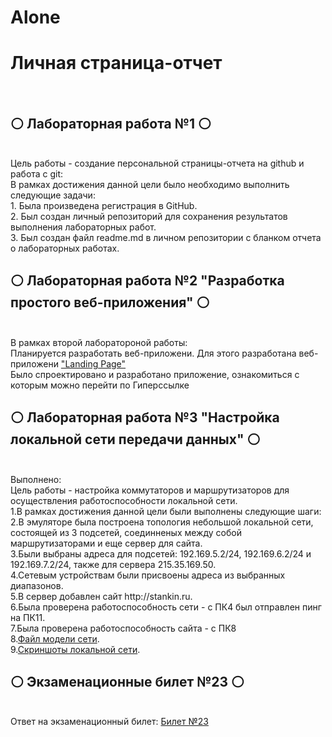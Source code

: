 # Alone


<h1>Личная страница-отчет</h1><br>
<h2>⚪️ Лабораторная работа №1 ⚪️</h2><br>
Цель работы - создание персональной страницы-отчета на github и работа с git:<br>
В рамках достижения данной цели было необходимо выполнить следующие задачи:<br>
1. Была произведена регистрация в GitHub.<br>
2. Был создан личный репозиторий для сохранения результатов выполнения лабораторных работ.<br>
3. Был создан файл readme.md в личном репозитории с бланком отчета о лабораторных работах.<br>
<h2>⚪️ Лабораторная работа №2 "Разработка простого веб-приложения" ⚪️</h2><br>
В рамках второй лаборатороной работы:<br>
Планируется разработать веб-приложени. Для этого разработана веб-приложени <a href="https://poetic-kitten-a14ee2.netlify.app/index.html">"Landing Page"</a><br>
Было спроектировано и разработано приложение, ознакомиться с которым можно перейти по Гиперссылке<br>
<h2>⚪️ Лабораторная работа №3 "Настройка локальной сети передачи данных" ⚪️</h2><br>
Выполнено:<br>
Цель работы - настройка коммутаторов и маршрутизаторов для осуществления работоспособности локальной сети.<br>
1.В рамках достижения данной цели были выполнены следующие шаги:<br>
2.В эмуляторе была построена топология небольшой локальной сети, состоящей из 3 подсетей, соединненых между собой маршрутизаторами и еще сервер для сайта.<br>
3.Были выбраны адреса для подсетей: 192.169.5.2/24, 192.169.6.2/24 и 192.169.7.2/24, также для сервера 215.35.169.50.<br>
4.Сетевым устройствам были присвоены адреса из выбранных диапазонов.<br>
5.В сервер добавлен сайт http://stankin.ru.<br>
6.Была проверена работоспособность сети - с ПК4 был отправлен пинг на ПК11.<br>
7.Была проверена работоспособность сайта - с ПК8<br>
8.<a href="https://github.com/qudratov9804/Alone/blob/master/Кудратов%20Дониёр%20ИДМ-22-05.pkt">Файл модели сети</a>.<br>
9.<a href="https://github.com/qudratov9804/Alone/tree/master/images">Скриншоты локальной сети</a>.<br>
<h2>⚪️ Экзаменационные билет №23 ⚪️</h2><br>
Ответ на экзаменационный билет: <a href="https://github.com/qudratov9804/Alone/blob/master/Кудратов%20Дониёр%20ИДМ-22-05.docx">Билет №23</a><br>

